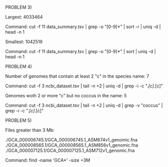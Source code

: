 
PROBLEM 3)

Largest: 4033464

Command: cut -f 11 data_summary.tsv | grep -o "[0-9]*" | sort -r | uniq -d | head -n 1


Smallest: 1042519

Command: cut -f 11 data_summary.tsv | grep -o "[0-9]*" | sort | uniq -d | head -n 1


PROBLEM 4)

Number of genomes that contain at least 2 "c" in the species name: 7

Command: cut -f 3 ncbi_dataset.tsv | tail -n +2 | uniq -d | grep -i -c ".*[c].*[c]"



Genomes woth 2 or more "c" but no coccus in the name: 5

Command: cut -f 3 ncbi_dataset.tsv | tail -n +2 | uniq -d | grep -v "coccus" | grep -i -c ".*[c].*[c]"


PROBLEM 5)

Files greater than 3 Mb:

./GCA_000006745.1/GCA_000006745.1_ASM674v1_genomic.fna
./GCA_000008565.1/GCA_000008565.1_ASM856v1_genomic.fna
./GCA_000007125.1/GCA_000007125.1_ASM712v1_genomic.fna


Command: find -name 'GCA*' -size +3M